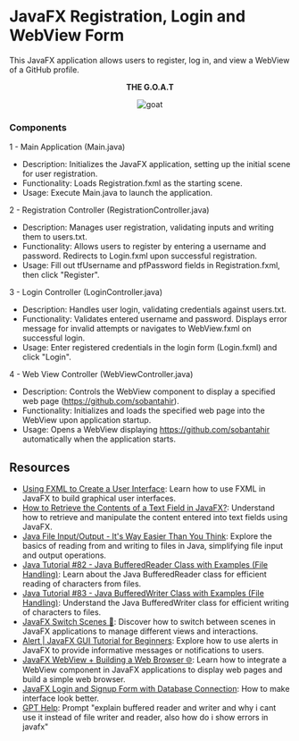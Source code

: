 # JavaFX Registration, Login and WebView Form

This JavaFX application allows users to register, log in, and view a WebView of a GitHub profile.
<p align="center">
  <strong>THE G.O.A.T</strong>
</p>
<p align="center">
  <img alt="goat" src="https://yt3.googleusercontent.com/ytc/AIdro_mPFVsxROj1dOtTWc9iNBwDYV4z42Q8LPokBSewiW9pCSg=s176-c-k-c0x00ffffff-no-rj">
</p>

### Components 
1 - Main Application (Main.java)
- Description: Initializes the JavaFX application, setting up the initial scene for user registration.
- Functionality: Loads Registration.fxml as the starting scene.
- Usage: Execute Main.java to launch the application.

2 - Registration Controller (RegistrationController.java)
- Description: Manages user registration, validating inputs and writing them to users.txt.
- Functionality: Allows users to register by entering a username and password. Redirects to Login.fxml upon successful registration.
- Usage: Fill out tfUsername and pfPassword fields in Registration.fxml, then click "Register".

3 - Login Controller (LoginController.java)
- Description: Handles user login, validating credentials against users.txt.
- Functionality: Validates entered username and password. Displays error message for invalid attempts or navigates to WebView.fxml on successful login.
- Usage: Enter registered credentials in the login form (Login.fxml) and click "Login".

4 - Web View Controller (WebViewController.java)
- Description: Controls the WebView component to display a specified web page (https://github.com/sobantahir).
- Functionality: Initializes and loads the specified web page into the WebView upon application startup.
- Usage: Opens a WebView displaying https://github.com/sobantahir automatically when the application starts.

## Resources 

- [Using FXML to Create a User Interface](https://docs.oracle.com/javafx/2/get_started/fxml_tutorial.htm#CHDCCHII): Learn how to use FXML in JavaFX to build graphical user interfaces.
- [How to Retrieve the Contents of a Text Field in JavaFX?](https://www.tutorialspoint.com/how-to-retrieve-the-contents-of-a-text-field-in-javafx#:~:text=To%20create%20a%20text%20field,using%20the%20getText()%20method): Understand how to retrieve and manipulate the content entered into text fields using JavaFX.
- [Java File Input/Output - It's Way Easier Than You Think](https://www.youtube.com/watch?v=ScUJx4aWRi0&ab_channel=CodingwithJohn): Explore the basics of reading from and writing to files in Java, simplifying file input and output operations.
- [Java Tutorial #82 - Java BufferedReader Class with Examples (File Handling)](https://www.youtube.com/watch?v=IMfMyd3M1Cw): Learn about the Java BufferedReader class for efficient reading of characters from files.
- [Java Tutorial #83 - Java BufferedWriter Class with Examples (File Handling)](https://www.youtube.com/watch?v=U28eKSLI7pw): Understand the Java BufferedWriter class for efficient writing of characters to files.
- [JavaFX Switch Scenes 💞](https://www.youtube.com/watch?v=hcM-R-YOKkQ&ab_channel=BroCode): Discover how to switch between scenes in JavaFX applications to manage different views and interactions.
- [Alert | JavaFX GUI Tutorial for Beginners](https://www.youtube.com/watch?v=KzxE3ZcSIvQ): Explore how to use alerts in JavaFX to provide informative messages or notifications to users.
- [JavaFX WebView + Building a Web Browser 🌐](https://www.youtube.com/watch?v=96r3olimdkA): Learn how to integrate a WebView component in JavaFX applications to display web pages and build a simple web browser.
- [JavaFX Login and Signup Form with Database Connection](https://www.youtube.com/watch?v=ltX5AtW9v30&ab_channel=WittCode): How to make interface look better.
- [GPT Help](https://chatgpt.com/c/627e6972-4fd7-43fc-ac1d-4868d512f0e3): Prompt "explain buffered reader and writer and why i cant use it instead of file writer and reader, also how do i show errors in javafx"
